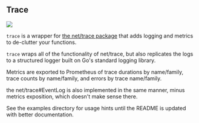 ## Trace

[![](https://godoc.org/github.com/bketelsen/trace?status.svg)](http://godoc.org/github.com/bketelsen/trace)

`trace` is a wrapper for [the net/trace package](https://github.com/golang/net/tree/master/trace) that adds logging and metrics to de-clutter your functions.

`trace` wraps all of the functionality of net/trace, but also replicates the logs to a structured logger built on Go's standard logging library. 

Metrics are exported to Prometheus of trace durations by name/family, trace counts by name/family, and errors by trace name/family.

the net/trace#EventLog is also implemented in the same manner, minus metrics exposition, which doesn't make sense there.

See the examples directory for usage hints until the README is updated with better documentation.


